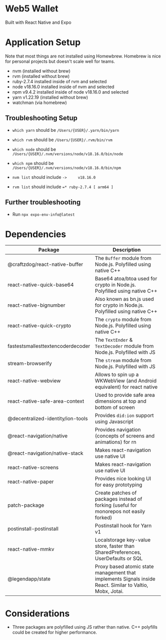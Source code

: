 # Web5 Wallet

Built with React Native and Expo

# Application Setup

Note that most things are not installed using Homewbrew. Homebrew is nice for personal projects but doesn't scale well for teams.

- nvm (installed without brew)
- rvm (installed without brew)
- ruby-2.7.4 installed inside of rvm and selected
- node v18.16.0 installed inside of nvm and selected
- npm v9.4.2 installed inside of node v18.16.0 and selected
- yarn v1.22.19 (installed without brew)
- watchman (via homebrew)

## Troubleshooting Setup

- `which yarn` should be `/Users/{USER}/.yarn/bin/yarn`

- `which rvm` should be `/Users/{USER}/.rvm/bin/rvm`

- `which node` should be `/Users/{USER}/.nvm/versions/node/v18.16.0/bin/node`

- `which npm` should be `/Users/{USER}/.nvm/versions/node/v18.16.0/bin/npm`

- `nvm list` should include `->     v18.16.0`

- `rvm list` should include `=* ruby-2.7.4 [ arm64 ]`

## Further troubleshooting

- Run `npx expo-env-info@latest`

# Dependencies

| Package                           | Description                                                                                               |
| --------------------------------- | --------------------------------------------------------------------------------------------------------- |
| @craftzdog/react-native-buffer    | The `Buffer` module from Node.js. Polyfilled using native C++                                             |
| react-native-quick-base64         | Base64 atoa/btoa used for crypto in Node.js. Polyfilled using native C++                                  |
| react-native-bignumber            | Also known as bn.js used for crypto in Node.js. Polyfilled using native C++                               |
| react-native-quick-crypto         | The `crypto` module from Node.js. Polyfilled using native C++                                             |
| fastestsmallesttextencoderdecoder | The `TextEnder` & `TextDecoder` module from Node.js. Polyfilled with JS                                   |
| stream-browserify                 | The `stream` module from Node.js. Polyfilled with JS                                                      |
| react-native-webview              | Allows to spin up a WKWebView (and Android equivalent) for react native                                   |
| react-native-safe-area-context    | Used to provide safe area dimensions at top and bottom of screen                                          |
| @decentralized-identity/ion-tools | Provides `did:ion` support using Javascript                                                               |
| @react-navigation/native          | Provides navigation (concepts of screens and animations) for rn                                           |
| @react-navigation/native-stack    | Makes react-navigation use native UI                                                                      |
| react-native-screens              | Makes react-navigation use native UI                                                                      |
| react-native-paper                | Provides nice looking UI for easy prototyping                                                             |
| patch-package                     | Create patches of packages instead of forking (useful for monorepos not easily forked)                    |
| postinstall-postinstall           | Postinstall hook for Yarn v1                                                                              |
| react-native-mmkv                 | Localstorage key-value store, faster than SharedPreferences, UserDefaults or SQL                          |
| @legendapp/state                  | Proxy based atomic state management that implements Signals inside React. Similar to Valtio, Mobx, Jotai. |

# Considerations

- Three packages are polyfilled using JS rather than native. C++ polyfills could be created for higher performance.
